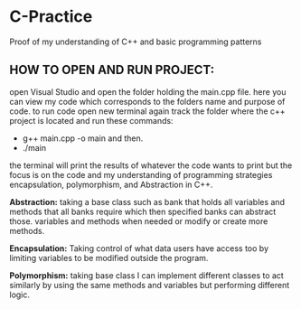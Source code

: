 # C-Practice
Proof of my understanding of C++ and basic programming patterns


## HOW TO OPEN AND RUN PROJECT:
open Visual Studio and open the folder holding the main.cpp file.
here you can view my code which corresponds to the folders name and purpose of code.
to run code open new terminal again track the folder where the c++ project is located and run these commands:
- g++ main.cpp -o main
and then.
- ./main

the terminal will print the results of whatever the code wants to print but the focus is on the code and my understanding of
programming strategies encapsulation, polymorphism, and Abstraction in C++.
 
**Abstraction:**
taking a base class such as bank that holds all variables and methods that all banks require which then specified banks can abstract those.
variables and methods when needed or modify or create more methods.

**Encapsulation:**
Taking control of what data users have access too by limiting variables to be modified outside the program.

**Polymorphism:**
taking base class I can implement different classes to act similarly by using the same methods and variables but performing different logic.
